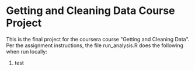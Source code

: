 # Getting and Cleaning Data Course Project

This is the final project for the coursera course "Getting and Cleaning Data". Per the assignment instructions, the file run_analysis.R does the following when run locally:

1. test
